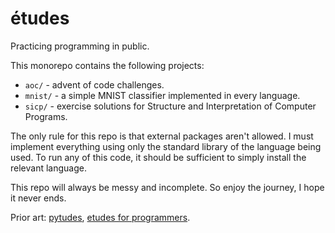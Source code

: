 # études

Practicing programming in public.

This monorepo contains the following projects:

- `aoc/` - advent of code challenges.
- `mnist/` - a simple MNIST classifier implemented in every language.
- `sicp/` - exercise solutions for Structure and Interpretation of Computer Programs.

The only rule for this repo is that external packages aren't allowed.
I must implement everything using only the standard library of the language being used.
To run any of this code, it should be sufficient to simply install the relevant language.

This repo will always be messy and incomplete. So enjoy the journey, I hope it never ends.

Prior art: [pytudes](https://github.com/norvig/pytudes), [etudes for programmers](https://dl.acm.org/doi/10.5555/1096892).
